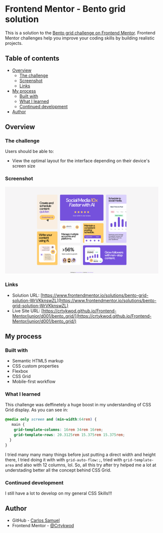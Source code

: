 # Frontend Mentor - Bento grid solution

This is a solution to the [Bento grid challenge on Frontend Mentor](https://www.frontendmentor.io/challenges/bento-grid-RMydElrlOj). Frontend Mentor challenges help you improve your coding skills by building realistic projects. 

## Table of contents

- [Overview](#overview)
  - [The challenge](#the-challenge)
  - [Screenshot](#screenshot)
  - [Links](#links)
- [My process](#my-process)
  - [Built with](#built-with)
  - [What I learned](#what-i-learned)
  - [Continued development](#continued-development)
- [Author](#author)

## Overview

### The challenge

Users should be able to:

- View the optimal layout for the interface depending on their device's screen size

### Screenshot

![screenshot.png](./assets/images/screenshot.png)

### Links

- Solution URL: [https://www.frontendmentor.io/solutions/bento-grid-solution-WrVKknswZL](https://www.frontendmentor.io/solutions/bento-grid-solution-WrVKknswZL)
- Live Site URL: [https://crtykwod.github.io/Frontend-Mentor/junior/d001/bento_grid/](https://crtykwod.github.io/Frontend-Mentor/junior/d001/bento_grid/)

## My process

### Built with

- Semantic HTML5 markup
- CSS custom properties
- Flexbox
- CSS Grid
- Mobile-first workflow

### What I learned

This challenge was deffinetely a huge boost in my understanding of CSS Grid display. As you can see in:
```CSS
@media only screen and (min-width:64rem) {
   main {
    grid-template-columns: 16rem 34rem 16rem;
    grid-template-rows: 20.3125rem 15.375rem 15.375rem;
  }
}
```
I tried many many many things before just putting a direct width and height there, I tried doing it with with `grid-auto-flow:;`, tried with `grid-template-area` and also with 12 columns, lol. So, all this try after try helped me a lot at understading better all the concept behind CSS Grid.

### Continued development

I still have a lot to develop on my general CSS Skills!!!

## Author

- GitHub - [Carlos Samuel](https://github.com/Crtykwod)
- Frontend Mentor - [@Crtykwod](https://www.frontendmentor.io/profile/Crtykwod)